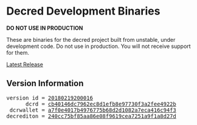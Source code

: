 
# Decred Development Binaries

**DO NOT USE IN PRODUCTION**

These are binaries for the decred project built from unstable, under development
code. Do not use in production. You will not receive support for them.

[Latest Release](https://github.com/decred/decred-weekly-builds/releases/latest)

## Version Information

<pre>
version id = <a href="https://github.com/matheusd/decred-weekly-builds/releases/tag/v20180219200016">20180219200016</a>
      dcrd = <a href="https://github.com/decred/dcrd/commits/cb40146dc7962ec8d1efb8e97730f3a2fee4922b">cb40146dc7962ec8d1efb8e97730f3a2fee4922b</a>
 dcrwallet = <a href="https://github.com/decred/dcrwallet/commits/a7f0e4017b4976775b68d2d1082a7eca416c94f3">a7f0e4017b4976775b68d2d1082a7eca416c94f3</a>
decrediton = <a href="https://github.com/decred/decrediton/commits/240cc75bf85aa86e08f9619cea7251a9f1a8d27d">240cc75bf85aa86e08f9619cea7251a9f1a8d27d</a>
</pre>

